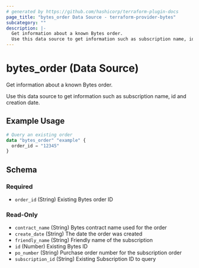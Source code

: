 ```yaml
---
# generated by https://github.com/hashicorp/terraform-plugin-docs
page_title: "bytes_order Data Source - terraform-provider-bytes"
subcategory: ""
description: |-
  Get information about a known Bytes order.
  Use this data source to get information such as subscription name, id and creation date.
---
```


# bytes_order (Data Source)

Get information about a known Bytes order.

Use this data source to get information such as subscription name, id and creation date.

## Example Usage

```terraform
# Query an existing order
data "bytes_order" "example" {
  order_id = "12345"
}
```

<!-- schema generated by tfplugindocs -->
## Schema

### Required

- `order_id` (String) Existing Bytes order ID

### Read-Only

- `contract_name` (String) Bytes contract name used for the order
- `create_date` (String) The date the order was created
- `friendly_name` (String) Friendly name of the subscription
- `id` (Number) Existing Bytes ID
- `po_number` (String) Purchase order number for the subscription order
- `subscription_id` (String) Existing Subscription ID to query

